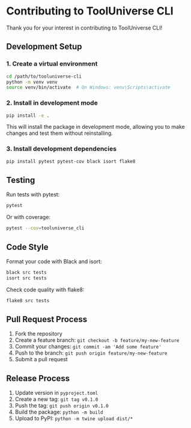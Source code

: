 # Contributing to ToolUniverse CLI

Thank you for your interest in contributing to ToolUniverse CLI!

## Development Setup

### 1. Create a virtual environment

```bash
cd /path/to/tooluniverse-cli
python -m venv venv
source venv/bin/activate  # On Windows: venv\Scripts\activate
```

### 2. Install in development mode

```bash
pip install -e .
```

This will install the package in development mode, allowing you to make changes and test them without reinstalling.

### 3. Install development dependencies

```bash
pip install pytest pytest-cov black isort flake8
```

## Testing

Run tests with pytest:

```bash
pytest
```

Or with coverage:

```bash
pytest --cov=tooluniverse_cli
```

## Code Style

Format your code with Black and isort:

```bash
black src tests
isort src tests
```

Check code quality with flake8:

```bash
flake8 src tests
```

## Pull Request Process

1. Fork the repository
2. Create a feature branch: `git checkout -b feature/my-new-feature`
3. Commit your changes: `git commit -am 'Add some feature'`
4. Push to the branch: `git push origin feature/my-new-feature`
5. Submit a pull request

## Release Process

1. Update version in `pyproject.toml`
2. Create a new tag: `git tag v0.1.0`
3. Push the tag: `git push origin v0.1.0`
4. Build the package: `python -m build`
5. Upload to PyPI: `python -m twine upload dist/*`

